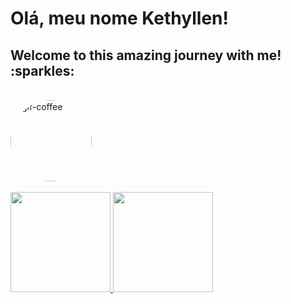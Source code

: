<h1> Olá, meu nome Kethyllen! </h1>

<h2> Welcome to this amazing journey with me! :sparkles: </h2>


<div style="display: inline_block"><br>
 <a href="https://i.pinimg.com/originals/1a/56/ea/1a56eaaaf78869d7c6e0e620b2b98394.gif">
  <img align="top" height="130" style="border-radius:200px;" alt="gif-coffee" src="https://i.pinimg.com/originals/1a/56/ea/1a56eaaaf78869d7c6e0e620b2b98394.gif">
</a>
</div>

<div><br>
  <a href="https://github.com/kethydeliperi">
  <img height="160em" src="https://github-readme-stats.vercel.app/api?username=kethydeliperi&show_icons=true&theme=onedark&include_all_commits=true&count_private=true"/>
  <a href="https://github.com/kethydeliperi/github-readme-stats"><img height="160em" src="https://github-readme-stats.vercel.app/api/top-langs/?username=kethydeliperi&layout=compact&theme=onedark" /></a>
</div>
